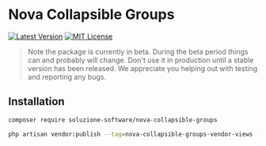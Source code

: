 # Nova Collapsible Groups

[![Latest Version](http://img.shields.io/packagist/v/soluzione-software/nova-collapsible-groups.svg?label=Release&style=for-the-badge)](https://packagist.org/packages/soluzione-software/nova-collapsible-groups)
[![MIT License](https://img.shields.io/github/license/soluzione-software/nova-collapsible-groups.svg?label=License&color=blue&style=for-the-badge)](https://github.com/soluzione-software/nova-collapsible-groups/blob/master/LICENSE.md)

> Note the package is currently in beta. During the beta period things can and probably will change. Don't use it in production until a stable version has been released. We appreciate you helping out with testing and reporting any bugs.

## Installation

```bash
composer require soluzione-software/nova-collapsible-groups
```

```bash
php artisan vendor:publish --tag=nova-collapsible-groups-vendor-views --force
```

